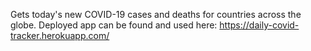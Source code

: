 Gets today's new COVID-19 cases and deaths for countries across the globe. Deployed app can be found and used here: https://daily-covid-tracker.herokuapp.com/
